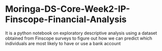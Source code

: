 # Moringa-DS-Core-Week2-IP-Finscope-Financial-Analysis
It is a python notebook on exploratory descriptive analysis using a dataset obtained from Finscope surveys to figure out how we can predict which individuals are most likely to have or use a bank account
